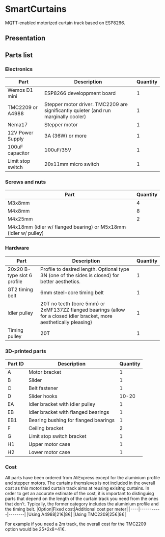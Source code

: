 # SmartCurtains
MQTT-enabled motorized curtain track based on ESP8266.

## Presentation

## Parts list
### Electronics
|Part|Description|Quantity|
|----|-----------|--------|
|Wemos D1 mini|ESP8266 developpment board|1|
|TMC2209 or A4988|Stepper motor driver. TMC2209 are significantly quieter (and run marginally cooler)|1|
|Nema17|Stepper motor|1|
|12V Power Supply|3A (36W) or more|1| 
|100uF capacitor |100uF/35V|1|
|Limit stop switch|20x11mm micro switch|1|

### Screws and nuts
|Part|Quantity|
|----|--------|
|M3x8mm|4|
|M4x8mm|8|
|M4x25mm|2|
|M4x18mm (idler w/ flanged bearing) or M5x18mm (idler w/ pulley)|
### Hardware
|Part|Description|Quantity|
|----|-----------|--------|
|20x20 B-type slot 6 profile|Profile to desired length. Optional type 3N (one of the sides is closed) for better aesthetics.|1|
|GT2 timing belt|6mm steel-core timing belt|1|
|Idler pulley|20T no teeth (bore 5mm) or 2xMF137ZZ flanged bearings (allow for a closed idler bracket, more aesthetically pleasing)|1|
|Timing pulley|20T|1|

### 3D-printed parts
|Part ID|Description|Quantity|
|----|-----------|--------|
|A|Motor bracket|1|
|B|Slider|1|
|C|Belt fastener|1|
|D|Slider hooks|10-20|
|EA|Idler bracket with idler pulley|1|
|EB|Idler bracket with flanged bearings|1|
|EB1|Bearing bushing for flanged bearings|1|
|F|Ceiling bracket|2|
|G|Limit stop switch bracket|1|
|H1|Upper motor case|1|
|H2|Lower motor case|1|
### Cost
All parts have been ordered from AliExpress except for the aluminium profile and stepper motors. The curtains themsleves is not included in the overall cost as this motorized curtain track aims at reusing exisitng curtains. In order to get an accurate estimate of the cost, it is important to distinguisg parts that depend on the length of the curtain track you need from the ones that don't. Typically, the former category includes the aluminium profile and the timing belt.
|Option|Fixed cost|Additional cost per meter|
|----|-----------|--------|
|Using A4988|21€|8€|
|Using TMC2209|25€|8€|

For example if you need a 2m track, the overall cost for the TMC2209 option would be 25+2x8=41€.
